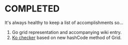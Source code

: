 COMPLETED
=========
It's always healthy to keep a list of accomplishments so...

1. Go grid representation and accompanying wiki entry.
2. [Ko checker](https://github.com/RJRyV/stoner/wiki/Why-Scala-is-Perfect-For-Go) based on new hashCode method of Grid.
